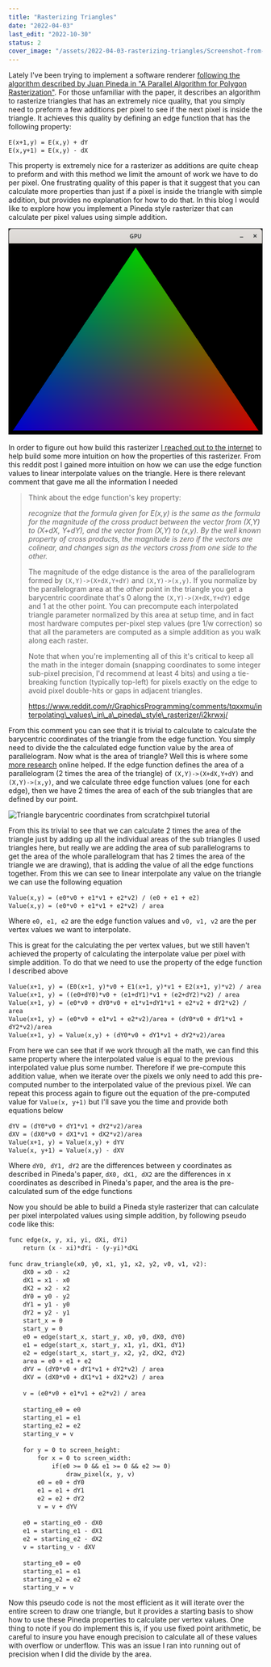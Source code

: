 ```yaml
---
title: "Rasterizing Triangles"
date: "2022-04-03"
last_edit: "2022-10-30"
status: 2
cover_image: "/assets/2022-04-03-rasterizing-triangles/Screenshot-from-2022-04-03-13-43-13.png"
---
```


Lately I've been trying to implement a software renderer [following the algorithm described by Juan Pineda in "A Parallel Algorithm for Polygon Rasterization"](https://www.cs.drexel.edu/~david/Classes/Papers/comp175-06-pineda.pdf). For those unfamiliar with the paper, it describes an algorithm to rasterize triangles that has an extremely nice quality, that you simply need to preform a few additions per pixel to see if the next pixel is inside the triangle. It achieves this quality by defining an edge function that has the following property:

```
E(x+1,y) = E(x,y) + dY
E(x,y+1) = E(x,y) - dX
```

This property is extremely nice for a rasterizer as additions are quite cheap to preform and with this method we limit the amount of work we have to do per pixel. One frustrating quality of this paper is that it suggest that you can calculate more properties than just if a pixel is inside the triangle with simple addition, but provides no explanation for how to do that. In this blog I would like to explore how you implement a Pineda style rasterizer that can calculate per pixel values using simple addition.

![Triangle rasterized using code in this post](/assets/2022-04-03-rasterizing-triangles/Screenshot-from-2022-04-03-13-43-13.png)

In order to figure out how build this rasterizer [I reached out to the internet](https://www.reddit.com/r/GraphicsProgramming/comments/tqxxmu/interpolating_values_in_a_pineda_style_rasterizer/) to help build some more intuition on how the properties of this rasterizer. From this reddit post I gained more intuition on how we can use the edge function values to linear interpolate values on the triangle. Here is there relevant comment that gave me all the information I needed

> Think about the edge function's key property:
> 
> _recognize that the formula given for E(x,y) is the same as the formula for the magnitude of the cross product between the vector from (X,Y) to (X+dX, Y+dY), and the vector from (X,Y) to (x,y). By the well known property of cross products, the magnitude is zero if the vectors are colinear, and changes sign as the vectors cross from one side to the other._
> 
> The magnitude of the edge distance is the area of the parallelogram formed by `(X,Y)->(X+dX,Y+dY)` and `(X,Y)->(x,y)`. If you normalize by the parallelogram area at the _other_ point in the triangle you get a barycentric coordinate that's 0 along the `(X,Y)->(X+dX,Y+dY)` edge and 1 at the other point. You can precompute each interpolated triangle parameter normalized by this area at setup time, and in fact most hardware computes per-pixel step values (pre 1/w correction) so that all the parameters are computed as a simple addition as you walk along each raster.
> 
> Note that when you're implementing all of this it's critical to keep all the math in the integer domain (snapping coordinates to some integer sub-pixel precision, I'd recommend at least 4 bits) and using a tie-breaking function (typically top-left) for pixels exactly on the edge to avoid pixel double-hits or gaps in adjacent triangles.
> 
> https://www.reddit.com/r/GraphicsProgramming/comments/tqxxmu/interpolating\_values\_in\_a\_pineda\_style\_rasterizer/i2krwxj/

From this comment you can see that it is trivial to calculate to calculate the barycentric coordinates of the triangle from the edge function. You simply need to divide the the calculated edge function value by the area of parallelogram. Now what is the area of triangle? Well this is where some [more research](https://www.scratchapixel.com/lessons/3d-basic-rendering/ray-tracing-rendering-a-triangle/barycentric-coordinates) online helped. If the edge function defines the area of a parallelogram (2 times the area of the triangle) of `(X,Y)->(X+dX,Y+dY)` and `(X,Y)->(x,y)`, and we calculate three edge function values (one for each edge), then we have 2 times the area of each of the sub triangles that are defined by our point.

![Triangle barycentric coordinates from scratchpixel tutorial](https://www.scratchapixel.com/images/upload/ray-triangle/barycentric.png?)

From this its trivial to see that we can calculate 2 times the area of the triangle just by adding up all the individual areas of the sub triangles (I used triangles here, but really we are adding the area of sub parallelograms to get the area of the whole parallelogram that has 2 times the area of the triangle we are drawing), that is adding the value of all the edge functions together. From this we can see to linear interpolate any value on the triangle we can use the following equation

```
Value(x,y) = (e0*v0 + e1*v1 + e2*v2) / (e0 + e1 + e2)
Value(x,y) = (e0*v0 + e1*v1 + e2*v2) / area
```

Where `e0, e1, e2` are the edge function values and `v0, v1, v2` are the per vertex values we want to interpolate.

This is great for the calculating the per vertex values, but we still haven't achieved the property of calculating the interpolate value per pixel with simple addition. To do that we need to use the property of the edge function I described above

```
Value(x+1, y) = (E0(x+1, y)*v0 + E1(x+1, y)*v1 + E2(x+1, y)*v2) / area
Value(x+1, y) = ((e0+dY0)*v0 + (e1+dY1)*v1 + (e2+dY2)*v2) / area
Value(x+1, y) = (e0*v0 + dY0*v0 + e1*v1+dY1*v1 + e2*v2 + dY2*v2) / area
Value(x+1, y) = (e0*v0 + e1*v1 + e2*v2)/area + (dY0*v0 + dY1*v1 + dY2*v2)/area
Value(x+1, y) = Value(x,y) + (dY0*v0 + dY1*v1 + dY2*v2)/area
```

From here we can see that if we work through all the math, we can find this same property where the interpolated value is equal to the previous interpolated value plus some number. Therefore if we pre-compute this addition value, when we iterate over the pixels we only need to add this pre-computed number to the interpolated value of the previous pixel. We can repeat this process again to figure out the equation of the pre-computed value for `Value(x, y+1)` but I'll save you the time and provide both equations below

```
dYV = (dY0*v0 + dY1*v1 + dY2*v2)/area
dXV = (dX0*v0 + dX1*v1 + dX2*v2)/area
Value(x+1, y) = Value(x,y) + dYV
Value(x, y+1) = Value(x,y) - dXV
```

Where `dY0, dY1, dY2` are the differences between y coordinates as described in Pineda's paper, `dX0, dX1, dX2` are the differences in x coordinates as described in Pineda's paper, and the area is the pre-calculated sum of the edge functions

Now you should be able to build a Pineda style rasterizer that can calculate per pixel interpolated values using simple addition, by following pseudo code like this:

```
func edge(x, y, xi, yi, dXi, dYi)
    return (x - xi)*dYi - (y-yi)*dXi

func draw_triangle(x0, y0, x1, y1, x2, y2, v0, v1, v2):
    dX0 = x0 - x2
    dX1 = x1 - x0
    dX2 = x2 - x2
    dY0 = y0 - y2
    dY1 = y1 - y0
    dY2 = y2 - y1
    start_x = 0
    start_y = 0
    e0 = edge(start_x, start_y, x0, y0, dX0, dY0)
    e1 = edge(start_x, start_y, x1, y1, dX1, dY1)
    e2 = edge(start_x, start_y, x2, y2, dX2, dY2)
    area = e0 + e1 + e2
    dYV = (dY0*v0 + dY1*v1 + dY2*v2) / area
    dXV = (dX0*v0 + dX1*v1 + dX2*v2) / area

    v = (e0*v0 + e1*v1 + e2*v2) / area

    starting_e0 = e0
    starting_e1 = e1
    starting_e2 = e2
    starting_v = v

    for y = 0 to screen_height:
        for x = 0 to screen_width:
            if(e0 >= 0 && e1 >= 0 && e2 >= 0)
                draw_pixel(x, y, v)
        e0 = e0 + dY0
        e1 = e1 + dY1
        e2 = e2 + dY2
        v = v + dYV

    e0 = starting_e0 - dX0
    e1 = starting_e1 - dX1
    e2 = starting_e2 - dX2
    v = starting_v - dXV

    starting_e0 = e0
    starting_e1 = e1
    starting_e2 = e2
    starting_v = v
```

Now this pseudo code is not the most efficient as it will iterate over the entire screen to draw one triangle, but it provides a starting basis to show how to use these Pineda properties to calculate per vertex values. One thing to note if you do implement this is, if you use fixed point arithmetic, be careful to insure you have enough precision to calculate all of these values with overflow or underflow. This was an issue I ran into running out of precision when I did the divide by the area.
